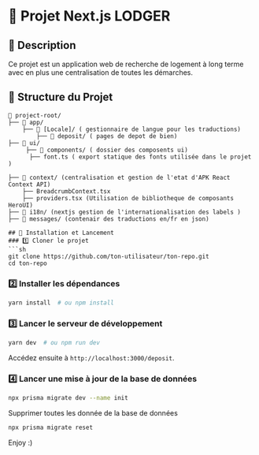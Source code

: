 # 🚀 Projet Next.js LODGER

## 📌 Description
Ce projet est un application web de recherche de logement à long terme avec en plus une centralisation de toutes les démarches. 

## 📂 Structure du Projet
```
📁 project-root/
├── 📁 app/ 
    ├── 📁 [Locale]/ ( gestionnaire de langue pour les traductions)
        ├── 📁 deposit/ ( pages de depot de bien)
├── 📁 ui/
     ├── 📁 components/ ( dossier des composents ui)
      ├── font.ts ( export statique des fonts utilisée dans le projet )

├── 📁 context/ (centralisation et gestion de l'etat d'APK React Context API)
    ├── BreadcrumbContext.tsx
    ├── providers.tsx (Utilisation de bibliotheque de composants HeroUI)
├── 📁 i18n/ (nextjs gestion de l'internationalisation des labels )
├── 📁 messages/ (contenair des traductions en/fr en json)

## 🚀 Installation et Lancement
### 1️⃣ Cloner le projet
```sh
git clone https://github.com/ton-utilisateur/ton-repo.git
cd ton-repo
```

### 2️⃣ Installer les dépendances
```sh
yarn install  # ou npm install
```

### 3️⃣ Lancer le serveur de développement
```sh
yarn dev  # ou npm run dev
```
Accédez ensuite à `http://localhost:3000/deposit`.

### 4️⃣ Lancer une mise à jour de la base de données
```sh
npx prisma migrate dev --name init
```
Supprimer toutes les donnée de la base de données
```sh
npx prisma migrate reset
```


Enjoy :)

```